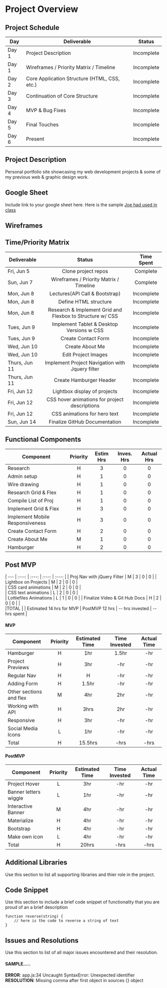 # Project Overview

## Project Schedule

|  Day | Deliverable | Status
|---|---| ---|
|Day 1| Project Description | Incomplete
|Day 1| Wireframes / Priority Matrix / Timeline | Incomplete
|Day 2| Core Application Structure (HTML, CSS, etc.) | Incomplete
|Day 3| Continuation of Core Structure | Incomplete
|Day 4| MVP & Bug Fixes | Incomplete
|Day 5| Final Touches | Incomplete
|Day 6| Present | Incomplete


## Project Description

Personal portfolio site showcasing my web development projects & some of my previous web & graphic design work.

## Google Sheet

Include link to your google sheet here.  Here is the sample [Joe had used in class](https://docs.google.com/spreadsheets/d/15PmioBi2dQEkewpqI7MDkDpvcVF0Trw8vmarAQbwoHk/edit#gid=0) 

## Wireframes




## Time/Priority Matrix 

|Deliverable	| Status	| Time Spent |
| --- | :---: |  :---: | 
| Fri, Jun 5 | Clone project repos	| Complete 	| .5 hr |
| Sun, Jun 7 | Wireframes / Priority Matrix / Timeline	| Complete	| 2 hrs |
| Mon, Jun 8 | Lectures(API Call & Bootstrap)	| Incomplete | 2 hrs |
| Mon, Jun 8 | Define HTML structure	| Incomplete | 1 hrs |
| Mon, Jun 8 | Research & Implement Grid and Flexbox to Structure w/ CSS | Incomplete | 3 hrs |	
| Tues, Jun 9 | Implement Tablet & Desktop Versions w CSS | Incomplete | 3 hrs |		
| Tues, Jun 9 | Create Contact Form	| Incomplete | 3 hrs |
| Wed, Jun 10 | Create About Me	 | Incomplete | 1 hrs |	
| Wed, Jun 10 | Edit Project Images	| Incomplete | 2 hrs |
| Thurs, Jun 11 | Implement Project Navigation with Jquery filter | Incomplete | 7 hrs |
| Thurs, Jun 11 | Create Hamburger Header | Incomplete  | 3 hrs |		
| Fri, Jun 12 | Lightbox display of projects	 | Incomplete | 2 hr |
| Fri, Jun 12 | CSS hover animations for project descriptions	 | Incomplete | 2 hr |
| Fri, Jun 12 | CSS animations for hero text	 | Incomplete | 2 hr |
 Sun, Jun 14 | Finalize GitHub Documentation  | Incomplete | 2 hrs |		

## Functional Components

| Component | Priority	| Estim Hrs |	Inves. Hrs	| Actual Hrs|
| --- | :---: |  :---: | :---: | :---: |
| Research |	H	| 3	| 0 |	0 |
| Admin setup	| H	| 1	| 0	| 0 |
| Wire drawing	| H 	| 1	| 0	| 0 |
| Research Grid & Flex 	| H	| 1	| 0	| 0 |
| Compile List of Proj	| H	| 1	| 0 | 0 |
| Implement Grid & Flex	| H	| 3	| 0 | 0 |
| Implement Mobile Responsiveness	| H	| 3 | 0 | 0 |		
| Create Contact Form	| H |	2 | 0 | 0 |	
| Create About Me	| M |	1 | 0 | 0 |	
| Hamburger	| H |	2 | 0 | 0 |
## Post MVP
| --- | :---: |  :---: | :---: | :---: |
| Proj Nav with jQuery Filter	| M |	3 | 0 | 0 |
| Lightbox on Projects	| M |	2 | 0 | 0 |		
| CSS card animations	| M |	2 | 0 | 0 |		
| CSS text animations	| L |	2 | 0 | 0 |			
| Lottiefiles Animations	| L |	1 | 0 | 0 |	
| Finalize Video & Git Hub Docs	| H |	2 | 0 | 0 |	
|				
|TOTAL |	| Estimated 14 hrs for MVP | PostMVP 12 hrs	| -- hrs invested |	-- hrs spent | 

#### MVP
| Component | Priority | Estimated Time | Time Invested | Actual Time |
| --- | :---: |  :---: | :---: | :---: |
| Hamburger | H | 1hr | 1.5hr | -hr|
| Project Previews | H | 3hr | -hr | -hr|
| Regular Nav | H | H | -hr | -hr|
| Adding Form | H | 1.5hr| -hr | -hr |
| Other sections and flex| M | 4hr | 2hr | -hr|
| Working with API | H | 3hrs| 2hr | -hr |
| Responsive | H | 3hr | -hr | -hr|
| Social Media Icons | L | 1hr | -hr | -hr|
| Total | H | 15.5hrs| -hrs | -hrs |

#### PostMVP
| Component | Priority | Estimated Time | Time Invested | Actual Time |
| --- | :---: |  :---: | :---: | :---: |
| Project Hover | L | 3hr | -hr | -hr|
| Banner letters wiggle | L | 1hr | -hr | -hr|
| Interactive Banner | M | 4hr | -hr | -hr|
| Materialize | H | 4hr | -hr | -hr|
| Bootstrap | H | 4hr | -hr | -hr|
| Make own icon | L | 4hr | -hr | -hr|
| Total | H | 20hrs| -hrs | -hrs |

## Additional Libraries
 Use this section to list all supporting libraries and thier role in the project. 

## Code Snippet

Use this section to include a brief code snippet of functionality that you are proud of an a brief description  

```
function reverse(string) {
	// here is the code to reverse a string of text
}
```

## Issues and Resolutions
 Use this section to list of all major issues encountered and their resolution.

#### SAMPLE.....
**ERROR**: app.js:34 Uncaught SyntaxError: Unexpected identifier                                
**RESOLUTION**: Missing comma after first object in sources {} object
